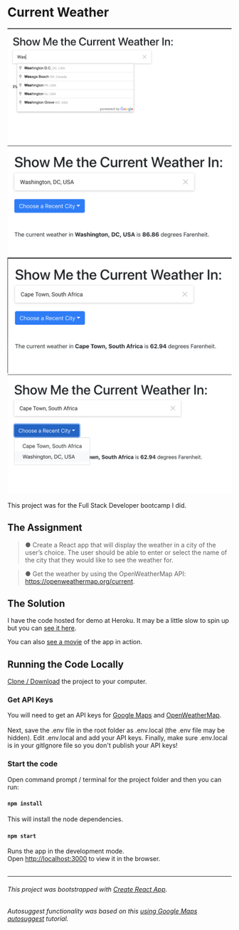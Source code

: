 # Current Weather

![](CurrentWeather1.png)
![](CurrentWeather2.png)
![](CurrentWeather3.png)
![](CurrentWeather4.png)


This project was for the Full Stack Developer bootcamp I did.

## The Assignment

> ● Create a React app that will display the weather in a city of the user’s choice. The user should be able to enter or select the name of the city that they
would like to see the weather for.

> ● Get the weather by using the OpenWeatherMap API: https://openweathermap.org/current.

## The Solution
I have the code hosted for demo at Heroku. It may be a little slow to spin up but you can [see it here](https://dh4u-bootcamp-current-weather.herokuapp.com/).

You can also [see a movie](CurrentWeather.mov) of the app in action.

## Running the Code Locally

[Clone / Download](https://github.com/dh4u/bootcamp-react-resume.git) the project to your computer.

### Get API Keys

You will need to get an API keys for [Google Maps](https://developers.google.com/maps/documentation/javascript/get-api-key) and [OpenWeatherMap](https://home.openweathermap.org/users/sign_up).
<br><br>
Next, save the .env file in the root folder as .env.local (the .env file may be hidden). Edit .env.local and add your API keys. Finally, make sure .env.local is in your gitIgnore file so you don't publish your API keys! 

### Start the code
Open command prompt / terminal for the project folder and then you can run:

#### `npm install`

This will install the node dependencies.

#### `npm start`

Runs the app in the development mode.<br>
Open [http://localhost:3000](http://localhost:3000) to view it in the browser.
<br>
<br>

***
###### This project was bootstrapped with [Create React App](https://github.com/facebook/create-react-app).

###### Autosuggest functionality was based on this [using Google Maps autosuggest](https://medium.com/@hamza.qaisrani.hq/using-the-google-maps-places-autocomplete-javascript-api-in-a-react-project-5742bab4abc9) tutorial.
